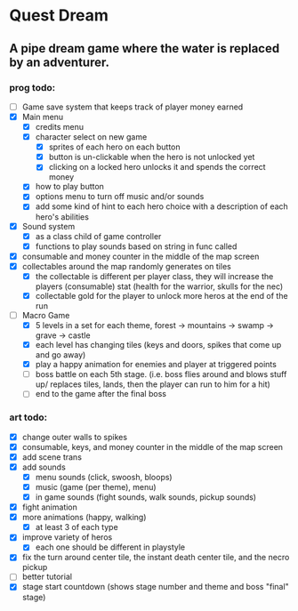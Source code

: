 # Quest Dream

## A pipe dream game where the water is replaced by an adventurer.



### prog todo:
- [ ] Game save system that keeps track of player money earned
- [x] Main menu
   - [x] credits menu
   - [x] character select on new game
      - [x] sprites of each hero on each button
      - [x] button is un-clickable when the hero is not unlocked yet
      - [x] clicking on a locked hero unlocks it and spends the correct money
   - [x] how to play button
   - [x] options menu to turn off music and/or sounds
   - [x] add some kind of hint to each hero choice with a description of each hero's abilities
- [x] Sound system
   - [x] as a class child of game controller
   - [x] functions to play sounds based on string in func called
- [x] consumable and money counter in the middle of the map screen
- [x] collectables around the map randomly generates on tiles
   - [x] the collectable is different per player class, they will increase the players (consumable) stat (health for the warrior, skulls for the nec)
   - [x] collectable gold for the player to unlock more heros at the end of the run
- [ ] Macro Game
   - [x] 5 levels in a set for each theme, forest -> mountains -> swamp -> grave -> castle
   - [x] each level has changing tiles (keys and doors, spikes that come up and go away)
   - [x] play a happy animation for enemies and player at triggered points
   - [ ] boss battle on each 5th stage. (i.e. boss flies around and blows stuff up/ replaces tiles, lands, then the player can run to him for a hit)
   - [ ] end to the game after the final boss

### art todo:
- [x] change outer walls to spikes
- [x] consumable, keys, and money counter in the middle of the map screen
- [x] add scene trans
- [x] add sounds
   - [x] menu sounds (click, swoosh, bloops)
   - [x] music (game (per theme), menu)
   - [x] in game sounds (fight sounds, walk sounds, pickup sounds)
- [x] fight animation
- [x] more animations (happy, walking)
   - [x] at least 3 of each type
- [x] improve variety of heros
   - [x] each one should be different in playstyle
- [x] fix the turn around center tile, the instant death center tile, and the necro pickup
- [ ] better tutorial
- [x] stage start countdown (shows stage number and theme and boss "final" stage)
